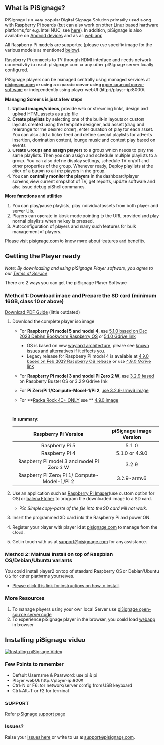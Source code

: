 ## What is PiSignage? 

PiSignage is a very popular Digital Signage Solution primarily used along with Raspberry Pi boards (but can also 
work on other Linux based hardware platforms,for e.g. Intel NUC, see [here](https://pisignage.com/releases/Player2_installation_procedure.html)). 
In addition, piSignage is also available on [Android devices](https://play.google.com/store/apps/details?id=com.pisignage.player2&hl=en&gl=US) and as an [web 
app](https://pisignage.com/player2/)  

All Raspberry Pi models are supported (please use specific image for the various models as mentioned [below](https://github.com/colloqi/piSignage#getting-the-player-ready)).

Raspberry Pi connects to TV through HDMI interface and needs network connectivity to reach pisignage.com or any 
other piSignage server locally configured. 

PiSignage players can be managed centrally using managed services at [pisignage.com](https://pisignage.com) or using a 
separate server using [open sourced server software](https://github.com/colloqi/pisignage-server) or independently using player webUI (http://player-ip:8000).   

**Managing Screens is just a few steps**
 
1. **Upload images/videos**, provide web or streaming links, design and upload HTML assets as a zip file  
2. **Create playlists** by selecting one of the built-in layouts or custom layouts created using the template designer,
   add assets(drag and rearrange for the desired order), enter duration of play for each asset. You can also add a ticker feed and 
   define special playlists for adverts insertion, domination content, lounge music and content play based on events  
3. **Create Groups and assign players** to a group which needs to play the same playlists. Then you can assign and schedule multiple 
    playlists to a group. You can also define display settings, schedule TV on/off and other properties of the group. 
   Whenever ready, Deploy playlists at the 
    click of a button to all the players in the group.  
4. You can **centrally monitor the players** in the dashboard/player screens,view current snapshot of TV, get reports, update software 
    and also issue debug piShell commands.  

**More functions and utilities**

1. You can play/pause playlists, play individual assets from both player and server UIs.
2. Players can operate in kiosk mode pointing to the URL provided and play normal playlists when no key is pressed.
3. Autoconfiguration of players and many such features for bulk management of players.

Please visit [pisignage.com](https://www.pisignage.com) to know more about features and benefits.

## Getting the Player ready
  
  
*Note: By downloading and using piSignage Player software, you agree to our [Terms of Service](https://s3.amazonaws.com/pisignage/legal/piSignage-TOS.html)*  
  
There are 2 ways you can get the piSignage Player Software

<a id="basic"></a>
### Method 1: Download image and Prepare the SD card (minimum 16GB, class 10 or above)

[Download PDF Guide](https://s3.amazonaws.com/pisignage/pisignage-images/Basic_install.pdf) (little outdated)

1. Download the complete player iso image     
   - For **Raspberry Pi model 5 and model 4**, use [5.1.0 based on Dec 2023 Debian Bookworm Raspberry OS](https://pisignage.s3.amazonaws.com/pisignage-images/pisignage_5.1.0.img.zip) or
      [5.1.0 Gdrive link](https://drive.google.com/file/d/1GitGDbIO62-VtBQT1yYlehZ-JcaJKXa7/view?usp=drive_link)
        - OS is based on new [wayland architecture](https://www.raspberrypi.com/news/bookworm-the-new-version-of-raspberry-pi-os/), please see [known issues](https://help.pisignage.com/hc/en-us/articles/26593998005785) and alternatives if it effects you.
        - Legacy release for Raspberry Pi model 4 is available at [4.9.0 based on Feb 2023 Raspberry OS release](https://pisignage.s3.amazonaws.com/pisignage-images/pisignage_4.9.0.img.zip) or
          use [4.9.0 Gdrive link](https://drive.google.com/file/d/1T1MMtd_3VvT42e-1yiXeeuVDYFDbBCHh/view?usp=share_link)

   - For **Raspberry Pi model 3 and model Pi Zero 2 W**, use [3.2.9 based on Raspberry Buster OS ](https://pisignage.s3.amazonaws.com/pisignage-images/pisignage_3.2.9.img.zip) or [3.2.9 Gdrive link](https://drive.google.com/file/d/1LlM0DHkmS2YLwTkemZocCvcdxi0c8PTZ/view?usp=sharing)     

   - For **Pi Zero/Pi 1/Compute-Model-1/Pi 2**, [use 3.2.9-armv6 image](https://pisignage.s3.amazonaws.com/pisignage-images/pisignage_3.2.9-armv6.img.zip)
   
   - For **[Radxa Rock 4C+ ONLY](https://za.rs-online.com/web/p/rock-sbc-boards/2493158) use ** [4.9.0 image](https://pisignage.s3.amazonaws.com/pisignage-images/pisignage_4.9.0_rock4Cplus.img.gz)  
    <br>                                                                                                                
     
    **In summary:**
    
    | Raspberry Pi Version | piSignage image Version |
    | :----: |:-----------------------:|
    |   Raspberry Pi 5  |          5.1.0          |
    |  Raspberry Pi 4 |     5.1.0 or 4.9.0      |
    |  Raspberry Pi model 3 and model Pi Zero 2 W |          3.2.9          |
    |  Raspberry Pi Zero/ Pi 1/ Compute-Model-1/Pi 2 |       3.2.9-armv6       |
    

2. Use an application such as [Raspberry Pi Imager](https://www.raspberrypi.com/software/)(use custom option for OS) 
   or [balena Etcher](https://www.balena.io/etcher/) to program the downloaded image to a SD card. 
   - PS: *Simple copy-paste of the file into the SD card will not work.*
  
3. Insert the programmed SD card into the Raspberry Pi and power ON.

4. Register your player with player id at [pisignage.com](https://pisignage.com/players) to manage from the cloud.

5. Get in touch with us at support@pisignage.com for any assistance. 

<a id="advanced"></a>
### Method 2: Mainual install on top of Raspbian OS/Debian/Ubuntu variants

You could install player2 on top of standard Raspberry OS or Debian/Ubuntu OS for other platforms yourselves. 
  - [Please click this link for instructions on how to install](https://pisignage.com/releases/Player2_installation_procedure.html). 

### More Resources

1. To manage players using your own local Server use [piSignage open-source server code](https://github.com/colloqi/pisignage-server)
2. To experience piSignage player in the browser, you could load [webapp](https://pisignage.com/player2/) in browser

## Installing piSignage video 
 
[![Installing piSignage Video](http://img.youtube.com/vi/0o5cSq3Lwcg/0.jpg)](https://www.youtube.com/channel/UCyeItfgq72JUtzkQgcxYkKg)

### Few Points to remember

- Default Username & Password: use pi & pi 
- Player webUI: http://player-ip:8000
- Ctrl+N or F6: for network/server config from USB keyboard
- Ctrl+Alt+T or F2 for terminal

### SUPPORT

Refer [piSignage support page](https://help.pisignage.com/hc/en-us)

### Issues?

Raise your [issues here](https://www.pisignage.com/homepage/contact.html) or write to us at support@pisignage.com. 





